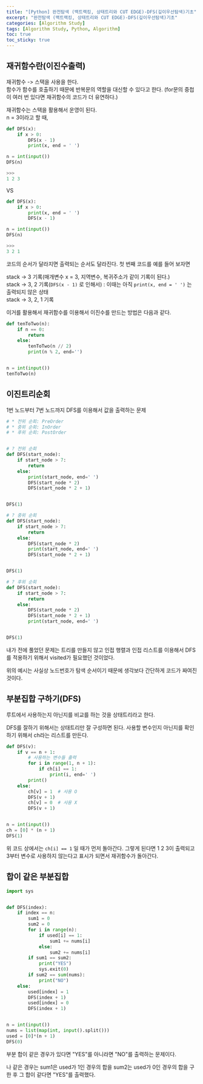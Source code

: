 ```yaml
---
title: "[Python] 완전탐색 (백트랙킹, 상태트리와 CUT EDGE)-DFS(깊이우선탐색)기초"
excerpt: "완전탐색 (백트랙킹, 상태트리와 CUT EDGE)-DFS(깊이우선탐색)기초"
categories: [Algorithm Study]
tags: [Algorithm Study, Python, Algorithm]
toc: true
toc_sticky: true
---
```


## 재귀함수란(이진수출력)

재귀함수 -> 스택을 사용을 한다. <br>
함수가 함수를 호출하기 때문에 반복문의 역할을 대신할 수 있다고 한다. (for문의 중첩이 여러 번 있다면 재귀함수의 코드가 더 유연하다.) <br>

재귀함수는 스택을 활용해서 운영이 된다. <br>
n = 3이라고 할 때,

```python
def DFS(x):
    if x > 0:
        DFS(x - 1)
        print(x, end = ' ')

n = int(input())
DFS(n)

>>>
1 2 3
```

VS

```python
def DFS(x):
    if x > 0:
        print(x, end = ' ')
        DFS(x - 1)

n = int(input())
DFS(n)

>>>
3 2 1
```

코드의 순서가 달라지면 출력되는 순서도 달라진다. 첫 번째 코드를 예를 들어 보자면 <br>

stack -> 3 기록(매개변수 x = 3, 지역변수, 복귀주소가 같이 기록이 된다.) <br>
stack -> 3, 2 기록(`DFS(x - 1)` 로 인해서) : 이때는 아직 `print(x, end = ' ')` 는 출력되지 않은 상태 <br>
stack -> 3, 2, 1 기록 <br>

이거를 활용해서 재귀함수를 이용해서 이진수를 만드는 방법은 다음과 같다.

```python
def tenToTwo(n):
    if n == 0:
        return
    else:
        tenToTwo(n // 2)
        print(n % 2, end='')


n = int(input())
tenToTwo(n)
```

## 이진트리순회

1번 노드부터 7번 노드까지 DFS를 이용해서 값을 출력하는 문제

```python
# * 전위 순회: PreOrder
# * 중위 순회: InOrder
# * 후위 순회: PostOrder


# ? 전위 순회
def DFS(start_node):
    if start_node > 7:
        return
    else:
        print(start_node, end=' ')
        DFS(start_node * 2)
        DFS(start_node * 2 + 1)


DFS(1)

# ? 중위 순회
def DFS(start_node):
    if start_node > 7:
        return
    else:
        DFS(start_node * 2)
        print(start_node, end=' ')
        DFS(start_node * 2 + 1)


DFS(1)

# ? 후위 순회
def DFS(start_node):
    if start_node > 7:
        return
    else:
        DFS(start_node * 2)
        DFS(start_node * 2 + 1)
        print(start_node, end=' ')


DFS(1)
```

내가 전에 풀었던 문제는 트리를 만들지 않고 인접 행렬과 인접 리스트를 이용해서 DFS를 적용하기 위해서 visited가 필요했던 것이었다. <br>

위의 예시는 사실상 노드번호가 탐색 순서이기 때문에 생각보다 간단하게 코드가 짜여진 것이다.

## 부분집합 구하기(DFS)

루트에서 사용하는지 아닌지를 비교를 하는 것을 상태트리라고 한다. <br>

DFS를 잘하기 위해서는 상태트리만 잘 구성하면 된다.
사용할 변수인지 아닌지를 확인하기 위해서 ch라는 리스트를 만든다.

```python
def DFS(v):
    if v == n + 1:
        # 사용하는 변수들 출력
        for i in range(1, n + 1):
            if ch[i] == 1:
                print(i, end=' ')
        print()
    else:
        ch[v] = 1  # 사용 O
        DFS(v + 1)
        ch[v] = 0  # 사용 X
        DFS(v + 1)


n = int(input())
ch = [0] * (n + 1)
DFS(1)
```

위 코드 상에서는 `ch[i] == 1` 일 때가 먼저 돌아간다. 그렇게 된다면 1 2 3이 출력되고 3부터 변수로 사용하지 않는다고 표시가 되면서 재귀함수가 돌아간다.

## 합이 같은 부분집합

```python
import sys


def DFS(index):
    if index == n:
        sum1 = 0
        sum2 = 0
        for i in range(n):
            if used[i] == 1:
                sum1 += nums[i]
            else:
                sum2 += nums[i]
        if sum1 == sum2:
            print("YES")
            sys.exit(0)
        if sum2 == sum(nums):
            print("NO")
    else:
        used[index] = 1
        DFS(index + 1)
        used[index] = 0
        DFS(index + 1)


n = int(input())
nums = list(map(int, input().split()))
used = [0]*(n + 1)
DFS(0)
```

부분 합이 같은 경우가 있다면 "YES"를 아니라면 "NO"를 출력하는 문제이다. <br>

나 같은 경우는 sum1은 used가 1인 경우의 합을 sum2는 used가 0인 경우의 합을 구한 후 그 합이 같다면 "YES"를 출력했다.
